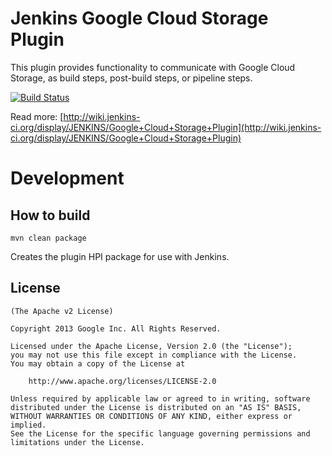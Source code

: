 Jenkins Google Cloud Storage Plugin
===================================

This plugin provides functionality to communicate with Google Cloud Storage, as build steps, post-build steps, or pipeline steps.

[![Build Status](https://jenkins.ci.cloudbees.com/buildStatus/icon?job=plugins/google-storage-plugin)](https://jenkins.ci.cloudbees.com/job/plugins/job/google-storage-plugin/)

Read more: [http://wiki.jenkins-ci.org/display/JENKINS/Google+Cloud+Storage+Plugin](http://wiki.jenkins-ci.org/display/JENKINS/Google+Cloud+Storage+Plugin)

Development
===========

How to build
------------

	mvn clean package

Creates the plugin HPI package for use with Jenkins.


License
-------

	(The Apache v2 License)

    Copyright 2013 Google Inc. All Rights Reserved.

    Licensed under the Apache License, Version 2.0 (the "License");
    you may not use this file except in compliance with the License.
    You may obtain a copy of the License at

        http://www.apache.org/licenses/LICENSE-2.0

    Unless required by applicable law or agreed to in writing, software
    distributed under the License is distributed on an "AS IS" BASIS,
    WITHOUT WARRANTIES OR CONDITIONS OF ANY KIND, either express or implied.
    See the License for the specific language governing permissions and
    limitations under the License.
